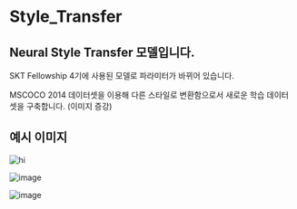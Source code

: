 # Style_Transfer

## Neural Style Transfer 모델입니다.

SKT Fellowship 4기에 사용된 모델로 파라미터가 바뀌어 있습니다.

MSCOCO 2014 데이터셋을 이용해 다른 스타일로 변환함으로서 새로운 학습 데이터셋을 구축합니다. (이미지 증강)

## 예시 이미지
![hi](https://github.com/Flying-4-Potatoes/Style_Transfer/assets/79971467/fc19fd49-fb7c-49ac-a107-0bb1f7b416e5)

![image](https://github.com/Flying-4-Potatoes/Style_Transfer/assets/79971467/e584f3e2-9fda-4a8b-a8ac-60e29260a90d)

![image](https://github.com/Flying-4-Potatoes/Style_Transfer/assets/79971467/e6f79025-5495-44e1-b941-c1dbd6a78b4f)
